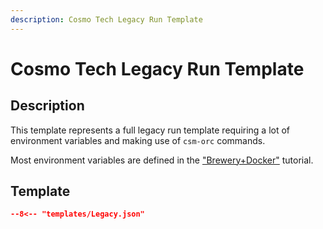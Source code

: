 ```yaml
---
description: Cosmo Tech Legacy Run Template
---
```


# Cosmo Tech Legacy Run Template

## Description

This template represents a full legacy run template requiring a lot of environment variables and making use of `csm-orc` commands.

Most environment variables are defined in the ["Brewery+Docker"](../tutorial/advanced_cosmotech_simulator.md#what-environment-variables-are-made-available-by-the-api) tutorial.

## Template

```json title="run.json" linenums="1"
--8<-- "templates/Legacy.json"
```
